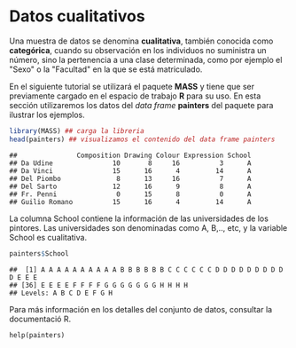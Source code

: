 

# Datos cualitativos 

Una muestra de datos se denomina __cualitativa__, también conocida como __categórica__, cuando su observación en los individuos no suministra un número, sino la pertenencia a una clase determinada, como por ejemplo el "Sexo" o la "Facultad" en la que se está matriculado.

En el siguiente tutorial se utilizará el paquete __MASS__ y tiene que ser previamente cargado en el espacio de trabajo __R__ para su uso. En esta sección utilizaremos los datos del _data frame_ __painters__ del paquete para ilustrar los ejemplos.


```r
library(MASS) ## carga la libreria
head(painters) ## visualizamos el contenido del data frame painters
```

```
##               Composition Drawing Colour Expression School
## Da Udine               10       8     16          3      A
## Da Vinci               15      16      4         14      A
## Del Piombo              8      13     16          7      A
## Del Sarto              12      16      9          8      A
## Fr. Penni               0      15      8          0      A
## Guilio Romano          15      16      4         14      A
```

La columna School contiene la información de las universidades de los pintores. Las universidades son denominadas como A, B,.., etc, y la variable School es cualitativa.


```r
painters$School
```

```
##  [1] A A A A A A A A A A B B B B B B C C C C C C D D D D D D D D D D E E E
## [36] E E E E F F F F G G G G G G G H H H H
## Levels: A B C D E F G H
```

Para más información en los detalles del conjunto de datos, consultar la documentació R.

```
help(painters)

```




